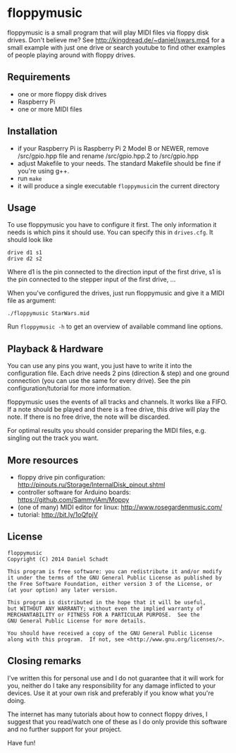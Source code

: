 floppymusic
===========

floppymusic is a small program that will play MIDI files via floppy disk
drives. Don't believe me? See http://kingdread.de/~daniel/swars.mp4 for a small
example with just one drive or search youtube to find other examples of people
playing around with floppy drives.

Requirements
------------

- one or more floppy disk drives
- Raspberry Pi
- one or more MIDI files

Installation
------------

- if your Raspberry Pi is Raspberry Pi 2 Model B or NEWER, remove /src/gpio.hpp
  file and rename /src/gpio.hpp.2 to /src/gpio.hpp
- adjust Makefile to your needs. The standard Makefile should be fine if you're
  using g++.
- run `make`
- it will produce a single executable `floppymusic`in the current directory

Usage
-----

To use floppymusic you have to configure it first. The only information it
needs is which pins it should use. You can specify this in `drives.cfg`. It
should look like

```
drive d1 s1
drive d2 s2
```

Where d1 is the pin connected to the direction input of the first drive, s1 is
the pin connected to the stepper input of the first drive, ...

When you've configured the drives, just run floppymusic and give it a MIDI file
as argument:

```
./floppymusic StarWars.mid
```

Run `floppymusic -h` to get an overview of available command line options.

Playback & Hardware
-------------------

You can use any pins you want, you just have to write it into the configuration
file. Each drive needs 2 pins (direction & step) and one ground connection (you
can use the same for every drive). See the pin configuration/tutorial for more
information.

floppymusic uses the events of all tracks and channels. It works like a FIFO.
If a note should be played and there is a free drive, this drive will play the
note. If there is no free drive, the note will be discarded.

For optimal results you should consider preparing the MIDI files, e.g. singling
out the track you want.

More resources
--------------

- floppy drive pin configuration: http://pinouts.ru/Storage/InternalDisk_pinout.shtml
- controller software for Arduino boards: https://github.com/SammyIAm/Moppy
- (one of many) MIDI editor for linux: http://www.rosegardenmusic.com/
- tutorial: http://bit.ly/1oQfpjV

License
-------

    floppymusic
    Copyright (C) 2014 Daniel Schadt

    This program is free software: you can redistribute it and/or modify
    it under the terms of the GNU General Public License as published by
    the Free Software Foundation, either version 3 of the License, or
    (at your option) any later version.

    This program is distributed in the hope that it will be useful,
    but WITHOUT ANY WARRANTY; without even the implied warranty of
    MERCHANTABILITY or FITNESS FOR A PARTICULAR PURPOSE.  See the
    GNU General Public License for more details.

    You should have received a copy of the GNU General Public License
    along with this program.  If not, see <http://www.gnu.org/licenses/>.

Closing remarks
---------------

I've written this for personal use and I do not guarantee that it will work for
you, neither do I take any responsibility for any damage inflicted to your
devices. Use it at your own risk and preferably if you know what you're doing.

The internet has many tutorials about how to connect floppy drives, I suggest
that you read/watch one of these as I do only provide this software and no
further support for your project.

Have fun!
